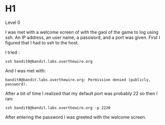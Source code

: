 # H1
Level 0

I was met with a welcome screen of with the gaol of the game to log using ssh. An IP address, an user name, a password, and a port was given. First I figured that I had to ssh to the host.

I tried :

```
ssh bandit0@bandit.labs.overthewire.org
```

And I was met with:

```
bandit0@bandit.labs.overthewire.org: Permission denied (publicly, password).
```

After a bit of time I realized that my default port was probably 22 so then I ran:

```
ssh bandit0@bandit.labs.overthewire.org -p 2220
```

After entering the password I was greeted with the welcome screen.
